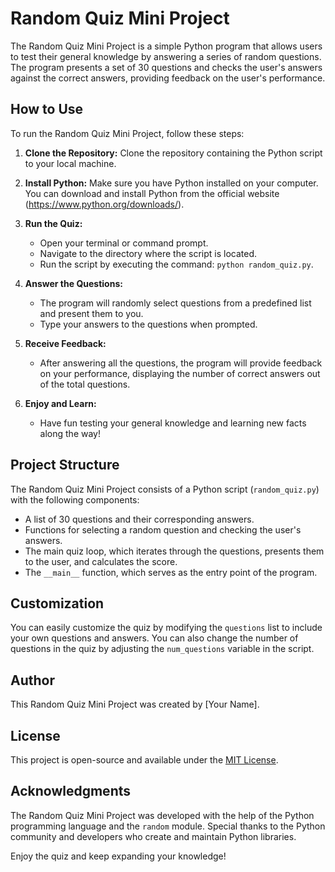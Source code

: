 # Random Quiz Mini Project

The Random Quiz Mini Project is a simple Python program that allows users to test their general knowledge by answering a series of random questions. The program presents a set of 30 questions and checks the user's answers against the correct answers, providing feedback on the user's performance.

## How to Use

To run the Random Quiz Mini Project, follow these steps:

1. **Clone the Repository:** Clone the repository containing the Python script to your local machine.

2. **Install Python:** Make sure you have Python installed on your computer. You can download and install Python from the official website (https://www.python.org/downloads/).

3. **Run the Quiz:**
   - Open your terminal or command prompt.
   - Navigate to the directory where the script is located.
   - Run the script by executing the command: `python random_quiz.py`.

4. **Answer the Questions:**
   - The program will randomly select questions from a predefined list and present them to you.
   - Type your answers to the questions when prompted.

5. **Receive Feedback:**
   - After answering all the questions, the program will provide feedback on your performance, displaying the number of correct answers out of the total questions.

6. **Enjoy and Learn:**
   - Have fun testing your general knowledge and learning new facts along the way!

## Project Structure

The Random Quiz Mini Project consists of a Python script (`random_quiz.py`) with the following components:

- A list of 30 questions and their corresponding answers.
- Functions for selecting a random question and checking the user's answers.
- The main quiz loop, which iterates through the questions, presents them to the user, and calculates the score.
- The `__main__` function, which serves as the entry point of the program.

## Customization

You can easily customize the quiz by modifying the `questions` list to include your own questions and answers. You can also change the number of questions in the quiz by adjusting the `num_questions` variable in the script.

## Author

This Random Quiz Mini Project was created by [Your Name].

## License

This project is open-source and available under the [MIT License](LICENSE.md).

## Acknowledgments

The Random Quiz Mini Project was developed with the help of the Python programming language and the `random` module. Special thanks to the Python community and developers who create and maintain Python libraries.

Enjoy the quiz and keep expanding your knowledge!

